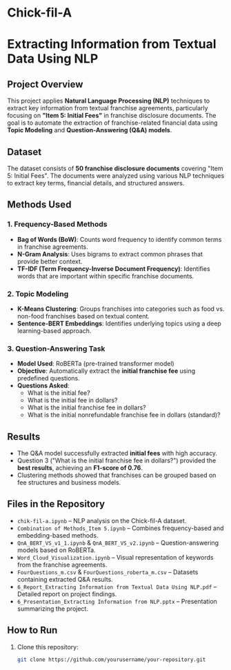 # Chick-fil-A

# Extracting Information from Textual Data Using NLP

## Project Overview
This project applies **Natural Language Processing (NLP)** techniques to extract key information from textual franchise agreements, particularly focusing on **"Item 5: Initial Fees"** in franchise disclosure documents. The goal is to automate the extraction of franchise-related financial data using **Topic Modeling** and **Question-Answering (Q&A) models**.


## Dataset
The dataset consists of **50 franchise disclosure documents** covering "Item 5: Initial Fees". The documents were analyzed using various NLP techniques to extract key terms, financial details, and structured answers.

## Methods Used
### 1. **Frequency-Based Methods**
- **Bag of Words (BoW)**: Counts word frequency to identify common terms in franchise agreements.
- **N-Gram Analysis**: Uses bigrams to extract common phrases that provide better context.
- **TF-IDF (Term Frequency-Inverse Document Frequency)**: Identifies words that are important within specific franchise documents.

### 2. **Topic Modeling**
- **K-Means Clustering**: Groups franchises into categories such as food vs. non-food franchises based on textual content.
- **Sentence-BERT Embeddings**: Identifies underlying topics using a deep learning-based approach.

### 3. **Question-Answering Task**
- **Model Used**: RoBERTa (pre-trained transformer model)
- **Objective**: Automatically extract the **initial franchise fee** using predefined questions.
- **Questions Asked**:
  - What is the initial fee?
  - What is the initial fee in dollars?
  - What is the initial franchise fee in dollars?
  - What is the initial nonrefundable franchise fee in dollars (standard)?

## Results
- The Q&A model successfully extracted **initial fees** with high accuracy.
- Question 3 ("What is the initial franchise fee in dollars?") provided the **best results**, achieving an **F1-score of 0.76**.
- Clustering methods showed that franchises can be grouped based on fee structures and business models.

## Files in the Repository
- `chik-fil-a.ipynb` – NLP analysis on the Chick-fil-A dataset.
- `Combination of Methods_Item 5.ipynb` – Combines frequency-based and embedding-based methods.
- `QnA_BERT_VS_v1_1.ipynb` & `QnA_BERT_VS_v2.ipynb` – Question-answering models based on RoBERTa.
- `Word_Cloud_Visualization.ipynb` – Visual representation of keywords from the franchise agreements.
- `FourQuestions_m.csv` & `FourQuestions_roberta_m.csv` – Datasets containing extracted Q&A results.
- `6_Report_Extracting Information from Textual Data Using NLP.pdf` – Detailed report on project findings.
- `6_Presentation_Extracting Information from NLP.pptx` – Presentation summarizing the project.

## How to Run
1. Clone this repository:
   ```bash
   git clone https://github.com/yourusername/your-repository.git
